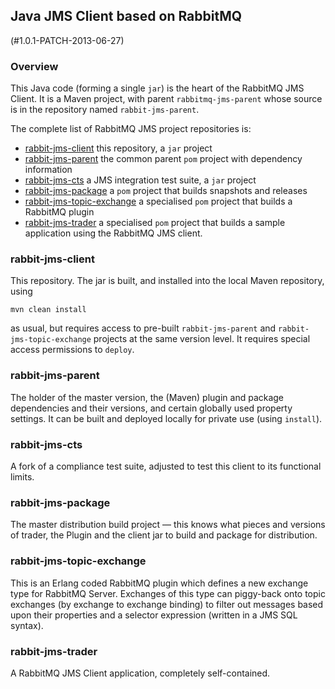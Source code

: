 ## Java JMS Client based on RabbitMQ

(#1.0.1-PATCH-2013-06-27)

### Overview

This Java code (forming a single `jar`) is the heart of the RabbitMQ JMS Client.  It is a Maven project, with parent `rabbitmq-jms-parent` whose source is in the repository named `rabbit-jms-parent`.

The complete list of RabbitMQ JMS project repositories is:

* [rabbit-jms-client](#rabbit-jms-client) this repository, a `jar` project
* [rabbit-jms-parent](#rabbit-jms-parent) the common parent `pom` project with dependency information
* [rabbit-jms-cts](#rabbit-jms-cts) a JMS integration test suite, a `jar` project
* [rabbit-jms-package](#rabbit-jms-package) a `pom` project that builds snapshots and releases
* [rabbit-jms-topic-exchange](#rabbit-jms-topic-exchange) a specialised `pom` project that builds a RabbitMQ plugin
* [rabbit-jms-trader](#rabbit-jms-trader) a specialised `pom` project that builds a sample application using the RabbitMQ JMS client.

### rabbit-jms-client <a id="rabbit-jms-client"></a>

This repository. The jar is built, and installed into the local Maven repository, using

    mvn clean install

as usual, but requires access to pre-built `rabbit-jms-parent` and `rabbit-jms-topic-exchange` projects at the same version level. It requires special access permissions to `deploy`.

### rabbit-jms-parent <a id="rabbit-jms-parent"></a>

The holder of the master version, the (Maven) plugin and package dependencies and their versions, and certain globally used property settings. It can be built and deployed locally for private use (using `install`).

### rabbit-jms-cts <a id="rabbit-jms-cts"></a>

A fork of a compliance test suite, adjusted to test this client to its functional limits.

### rabbit-jms-package <a id="rabbit-jms-package"></a>

The master distribution build project — this knows what pieces and versions of trader, the Plugin and the client jar to build and package for distribution.

### rabbit-jms-topic-exchange <a id="rabbit-jms-topic-exchange"></a>

This is an Erlang coded RabbitMQ plugin which defines a new exchange type for RabbitMQ Server. Exchanges of this type can piggy-back onto topic exchanges (by exchange to exchange binding) to filter out messages based upon their properties and a selector expression (written in a JMS SQL syntax).

### rabbit-jms-trader <a id="rabbit-jms-trader"></a>

A RabbitMQ JMS Client application, completely self-contained.